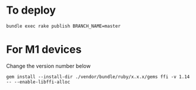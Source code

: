 # To deploy

```
bundle exec rake publish BRANCH_NAME=master
```

# For M1 devices

Change the version number below

```
gem install --install-dir ./vendor/bundle/ruby/x.x.x/gems ffi -v 1.14 -- --enable-libffi-alloc
```

